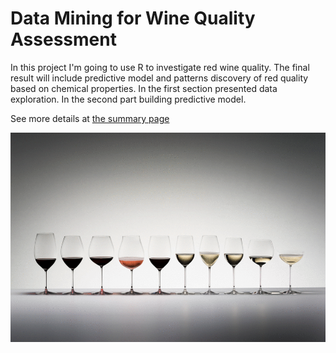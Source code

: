 # Data Mining for Wine Quality Assessment
In this project I'm going to use R to investigate red wine quality. The final
result will include predictive model and patterns discovery of red quality based
on chemical properties. In the first section presented data exploration. In the
second part building predictive model.

See more details at [the summary page](https://github.com/SamDuan/Data-Mining-for-Wine-Quality-Assessment/blob/master/wine.md)

![wines](/wine_files/readme-wine-quality.gif)

